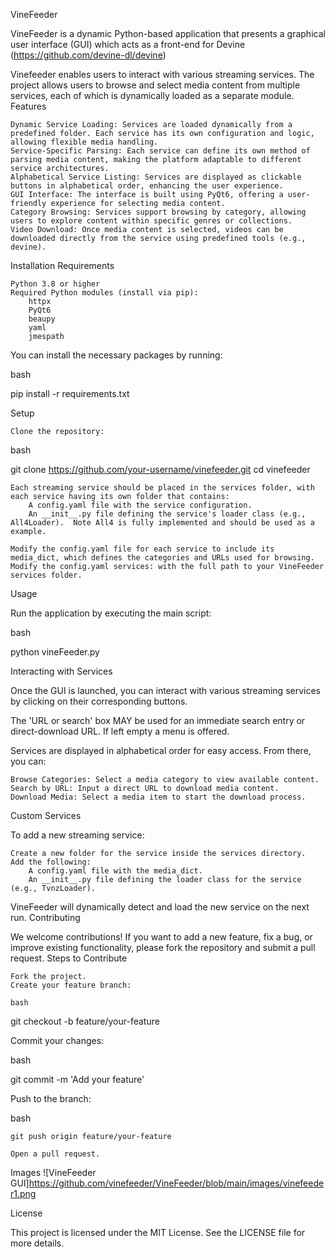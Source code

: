 VineFeeder

VineFeeder is a dynamic Python-based application that presents a graphical user interface (GUI) which acts as a front-end for Devine (https://github.com/devine-dl/devine)

Vinefeeder enables users to interact with various streaming services. The project allows users to browse and select media content from multiple services, each of which is dynamically loaded as a separate module.
Features

    Dynamic Service Loading: Services are loaded dynamically from a predefined folder. Each service has its own configuration and logic, allowing flexible media handling.
    Service-Specific Parsing: Each service can define its own method of parsing media content, making the platform adaptable to different service architectures.
    Alphabetical Service Listing: Services are displayed as clickable buttons in alphabetical order, enhancing the user experience.
    GUI Interface: The interface is built using PyQt6, offering a user-friendly experience for selecting media content.
    Category Browsing: Services support browsing by category, allowing users to explore content within specific genres or collections.
    Video Download: Once media content is selected, videos can be downloaded directly from the service using predefined tools (e.g., devine).

Installation
Requirements

    Python 3.8 or higher
    Required Python modules (install via pip):
        httpx
        PyQt6
        beaupy
        yaml
        jmespath

You can install the necessary packages by running:

bash

pip install -r requirements.txt

Setup

    Clone the repository:

bash

git clone https://github.com/your-username/vinefeeder.git
cd vinefeeder

    Each streaming service should be placed in the services folder, with each service having its own folder that contains:
        A config.yaml file with the service configuration.
        An __init__.py file defining the service's loader class (e.g., All4Loader).  Note All4 is fully implemented and should be used as a example.

    Modify the config.yaml file for each service to include its media_dict, which defines the categories and URLs used for browsing.
    Modify the config.yaml services: with the full path to your VineFeeder services folder.

Usage

Run the application by executing the main script:

bash

python vineFeeder.py

Interacting with Services

Once the GUI is launched, you can interact with various streaming services by clicking on their corresponding buttons.

The 'URL or search' box MAY be used for an immediate search entry or direct-download URL. If left empty a menu is offered.

Services are displayed in alphabetical order for easy access. From there, you can:

    Browse Categories: Select a media category to view available content.
    Search by URL: Input a direct URL to download media content.
    Download Media: Select a media item to start the download process.

Custom Services

To add a new streaming service:

    Create a new folder for the service inside the services directory.
    Add the following:
        A config.yaml file with the media_dict.
        An __init__.py file defining the loader class for the service (e.g., TvnzLoader).

VineFeeder will dynamically detect and load the new service on the next run.
Contributing

We welcome contributions! If you want to add a new feature, fix a bug, or improve existing functionality, please fork the repository and submit a pull request.
Steps to Contribute

    Fork the project.
    Create your feature branch:

    bash

git checkout -b feature/your-feature

Commit your changes:

bash

git commit -m 'Add your feature'

Push to the branch:

bash

    git push origin feature/your-feature

    Open a pull request.

Images
    ![VineFeeder GUI]https://github.com/vinefeeder/VineFeeder/blob/main/images/vinefeeder1.png

License

This project is licensed under the MIT License. See the LICENSE file for more details.